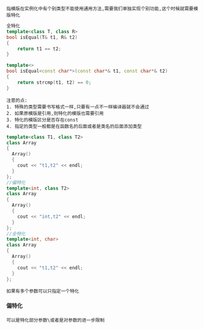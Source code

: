    指模版在实例化中有个别类型不能使用通用方法,需要我们单独实现个别功能,这个时候就需要模版特化
```c++
全特化
template<class T, class R>
bool isEqual(T& t1, R& t2)
{
    return t1 == t2;
}

template<>
bool isEqual<const char*>(const char*& t1, const char*& t2)
{
    return strcmp(t1, t2) == 0;
}
```
    注意的点:
    1. 特殊的类型需要书写格式一样,只要有一点不一样编译器就不会通过
    2. 如果原模版是引用,则特化的模版也需要引用
    3. 特化的模版区分是否存在const
    4. 指定的类型一般都是在函数名的后面或者是类名的后面添加类型
```c++
template<class T1, class T2>
class Array
{
  Array()
  {
    cout << "t1,t2" << endl;
  }  
};
//偏特化
template<int, class T2>
class Array
{
  Array()
  {
    cout << "int,t2" << endl;
  }  
};
//全特化
template<int, char>
class Array
{
  Array()
  {
    cout << "t1,t2" << endl;
  }  
};
```
    如果有多个参数可以只指定一个特化
#### 偏特化
    可以是特化部分参数\或者是对参数的进一步限制